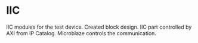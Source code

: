 # IIC
IIC modules for the test device.  Created block design.  IIC part controlled by AXI from IP Catalog.  Microblaze controls the communication.
